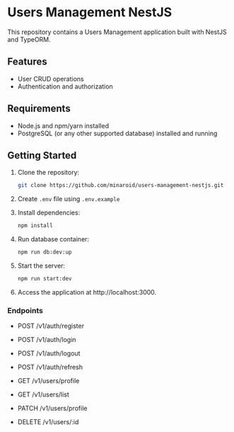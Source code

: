 # Users Management NestJS

This repository contains a Users Management application built with NestJS and TypeORM.

## Features

- User CRUD operations
- Authentication and authorization

## Requirements

- Node.js and npm/yarn installed
- PostgreSQL (or any other supported database) installed and running

## Getting Started

1. Clone the repository:

   ```bash
   git clone https://github.com/minaroid/users-management-nestjs.git

2. Create `.env` file using `.env.example`

3. Install dependencies:

   ```bash
   npm install

4. Run database container:

   ```bash
   npm run db:dev:up

5. Start the server:

   ```bash
   npm run start:dev

6. Access the application at http://localhost:3000.  


 ### Endpoints

- POST    /v1/auth/register
- POST    /v1/auth/login
- POST    /v1/auth/logout
- POST    /v1/auth/refresh

- GET     /v1/users/profile
- GET     /v1/users/list
- PATCH   /v1/users/profile
- DELETE  /v1/users/:id
